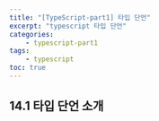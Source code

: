 ```yaml
--- 
title: "[TypeScript-part1] 타입 단언" 
excerpt: "typescript 타입 단언"
categories: 
    - typescript-part1
tags: 
    - typescript
toc: true
--- 
```

## 14.1 타입 단언 소개

